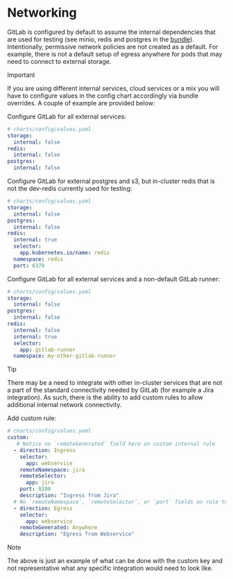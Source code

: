 # Networking

GitLab is configured by default to assume the internal dependencies that are used for testing (see minio, redis and postgres in the [bundle](bundle/uds-bundle.yaml)). Intentionally, permissive network policies are not created as a default. For example, there is not a default setup of egress anywhere for pods that may need to connect to external storage.

> [!IMPORTANT]
> If you are using different internal services, cloud services or a mix you will have to configure values in the config chart accordingly via bundle overrides. A couple of example are provided below:

Configure GitLab for all external services:

```yaml
# charts/config/values.yaml
storage:
  internal: false
redis:
  internal: false
postgres:
  internal: false
```

Configure GitLab for external postgres and s3, but in-cluster redis that is not the dev-redis currently used for testing:

```yaml
# charts/config/values.yaml
storage:
  internal: false
postgres:
  internal: false
redis:
  internal: true
  selector:
    app.kubernetes.io/name: redis
  namespace: redis
  port: 6379
```

Configure GitLab for all external services and a non-default GitLab runner:

```yaml
# charts/config/values.yaml
storage:
  internal: false
postgres:
  internal: false
redis:
  internal: false
  internal: true
  selector:
    app: gitlab-runner
  namespace: my-other-gitlab-runner
```

> [!TIP]
> There may be a need to integrate with other in-cluster services that are not a part of the standard connectivity needed by GitLab (for example a Jira integration). As such, there is the ability to add custom rules to allow additional internal network connectivity.

Add custom rule:

```yaml
# charts/config/values.yaml
custom:
   # Notice no `remoteGenerated` field here on custom internal rule
  - direction: Ingress
    selector:
      app: webservice
    remoteNamespace: jira
    remoteSelector:
      app: jira
    port: 8180
    description: "Ingress from Jira"
  # No `remoteNamespace`, `remoteSelector`, or `port` fields on rule to `remoteGenerated`
  - direction: Egress
    selector:
      app: webservice
    remoteGenerated: Anywhere
    description: "Egress from Webservice"
```

> [!NOTE]
> The above is just an example of what can be done with the custom key and not representative what any specific integration would need to look like.
